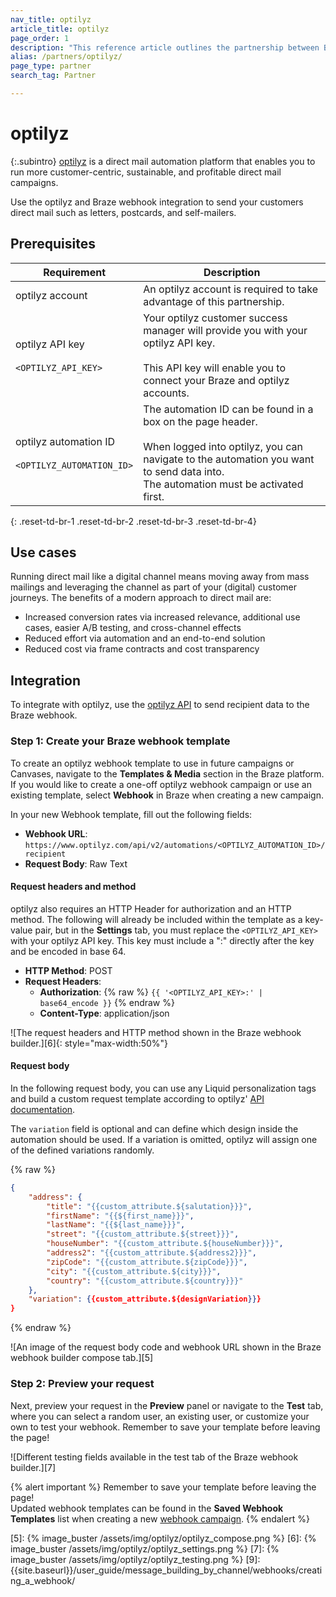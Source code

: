 ```yaml
---
nav_title: optilyz
article_title: optilyz
page_order: 1
description: "This reference article outlines the partnership between Braze and optilyz, which enables you to run more customer-centric, sustainable, and profitable direct mail campaigns."
alias: /partners/optilyz/
page_type: partner
search_tag: Partner

---
```


# optilyz

{:.subintro}
[optilyz][1] is a direct mail automation platform that enables you to run more customer-centric, sustainable, and profitable direct mail campaigns. 

Use the optilyz and Braze webhook integration to send your customers direct mail such as letters, postcards, and self-mailers.

## Prerequisites

| Requirement | Description |
|---|---|
|optilyz account | An optilyz account is required to take advantage of this partnership. |
| optilyz API key<br><br>`<OPTILYZ_API_KEY>`| Your optilyz customer success manager will provide you with your optilyz API key.<br><br>This API key will enable you to connect your Braze and optilyz accounts. |
| optilyz automation ID<br><br>`<OPTILYZ_AUTOMATION_ID>` | The automation ID can be found in a box on the page header.<br><br>When logged into optilyz, you can navigate to the automation you want to send data into.<br>The automation must be activated first. |
{: .reset-td-br-1 .reset-td-br-2 .reset-td-br-3  .reset-td-br-4}

## Use cases

Running direct mail like a digital channel means moving away from mass mailings and leveraging the channel as part of your (digital) customer journeys. The benefits of a modern approach to direct mail are:
- Increased conversion rates via increased relevance, additional use cases, easier A/B testing, and cross-channel effects
- Reduced effort via automation and an end-to-end solution
- Reduced cost via frame contracts and cost transparency

## Integration

To integrate with optilyz, use the [optilyz API][2] to send recipient data to the Braze webhook.

### Step 1: Create your Braze webhook template

To create an optilyz webhook template to use in future campaigns or Canvases, navigate to the **Templates & Media** section in the Braze platform. If you would like to create a one-off optilyz webhook campaign or use an existing template, select **Webhook** in Braze when creating a new campaign.

In your new Webhook template, fill out the following fields:
- **Webhook URL**: `https://www.optilyz.com/api/v2/automations/<OPTILYZ_AUTOMATION_ID>/recipient`
- **Request Body**: Raw Text

#### Request headers and method

optilyz also requires an HTTP Header for authorization and an HTTP method. The following will already be included within the template as a key-value pair, but in the **Settings** tab, you must replace the `<OPTILYZ_API_KEY>` with your optilyz API key. This key must include a ":" directly after the key and be encoded in base 64. 

- **HTTP Method**: POST
- **Request Headers**:
  - **Authorization**: {% raw %} `{{ '<OPTILYZ_API_KEY>:' | base64_encode }}` {% endraw %}
  - **Content-Type**: application/json

![The request headers and HTTP method shown in the Braze webhook builder.][6]{: style="max-width:50%"}

#### Request body

In the following request body, you can use any Liquid personalization tags and build a custom request template according to optilyz' [API documentation][2].

The `variation` field is optional and can define which design inside the automation should be used. If a variation is omitted, optilyz will assign one of the defined variations randomly.

{% raw %}
```json
{
    "address": {
        "title": "{{custom_attribute.${salutation}}}",
        "firstName": "{{${first_name}}}",
        "lastName": "{{${last_name}}}",
        "street": "{{custom_attribute.${street}}}",
        "houseNumber": "{{custom_attribute.${houseNumber}}}",
        "address2": "{{custom_attribute.${address2}}}",
        "zipCode": "{{custom_attribute.${zipCode}}}",
        "city": "{{custom_attribute.${city}}}",
        "country": "{{custom_attribute.${country}}}"
    },
    "variation": {{custom_attribute.${designVariation}}}
}
```
{% endraw %}

![An image of the request body code and webhook URL shown in the Braze webhook builder compose tab.][5]

### Step 2: Preview your request

Next, preview your request in the **Preview** panel or navigate to the **Test** tab, where you can select a random user, an existing user, or customize your own to test your webhook. Remember to save your template before leaving the page!

![Different testing fields available in the test tab of the Braze webhook builder.][7]

{% alert important %}
Remember to save your template before leaving the page! <br>Updated webhook templates can be found in the **Saved Webhook Templates** list when creating a new [webhook campaign]({{site.baseurl}}/user_guide/message_building_by_channel/webhooks/creating_a_webhook/). 
{% endalert %}

[1]: https://optilyz.com
[2]: https://www.optilyz.com/doc/api/
[3]: {{site.baseurl}}/user_guide/message_building_by_channel/webhooks/webhook_template/
[5]: {% image_buster /assets/img/optilyz/optilyz_compose.png %}
[6]: {% image_buster /assets/img/optilyz/optilyz_settings.png %}
[7]: {% image_buster /assets/img/optilyz/optilyz_testing.png %}
[9]: {{site.baseurl}}/user_guide/message_building_by_channel/webhooks/creating_a_webhook/